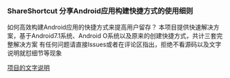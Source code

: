 ### ShareShortcut 分享Android应用构建快捷方式的使用细则
 
如何高效构建Android应用的快捷方式来提高用户留存？
本项目提供快速解决方案，基于Android7.1系统、Android O系统以及原来的创建快捷方式，共计三套完整解决方案
有任何问题请直接Issues或者在评论区指出，拒绝不看源码以及文字说明就怼细节等现象

[项目的文字说明](https://www.jianshu.com/p/1d16c3a04593) 
